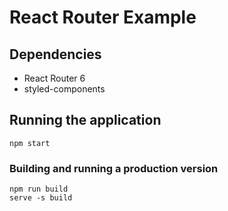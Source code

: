 # React Router Example

## Dependencies

- React Router 6
- styled-components

## Running the application

```
npm start
```

### Building and running a production version

```
npm run build
serve -s build
```
